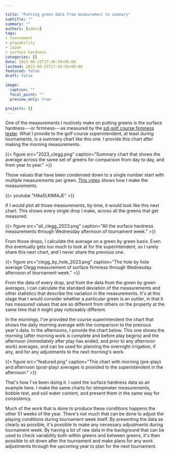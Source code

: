 ```yaml
---

title: "Putting green data from measurement to summary"
subtitle: ""
summary: ""
authors: [admin]
tags: 
- tournament
- playability
- Japan
- surface hardness
categories: []
date: 2023-08-23T17:30:59+09:00
lastmod: 2023-08-23T17:30:59+09:00
featured: false
draft: false

image:
  caption: ""
  focal_point: ""
  preview_only: true

projects: []
---
```


One of the measurements I routinely make on putting greens is the surface hardness---or firmness---as measured by the [sdi golf course firmness tester](https://sdinst.com/content/golf-course-firmness-tester-type-cist883-data-logging-bluetooth). What I provide to the golf course superintendent, at least during tournaments, is a summary chart like this one. I provide this chart after making the morning measurements.

{{< figure src="2023_clegg.png" caption="Summary chart that shows the average across the same set of greens for comparison from day to day, and from year to year." >}}

Those values that have been condensed down to a single number start with multiple measurements per green. [This video](https://youtube.com/shorts/HAa5LKtMAJE?feature=share) shows how I make the measurements.

{{< youtube "HAa5LKtMAJE" >}}
<br>

If I would plot all those measurements, by time, it would look like this next chart. This shows every single drop I make, across all the greens that get measured.

{{< figure src="all_clegg_2023.png" caption="All the surface hardness measurements through Wednesday afternoon of tournament week."  >}}

From those drops, I calculate the average on a green by green basis. Even this eventually gets too much to look at for the superintendent, so I rarely share this next chart, and I never share the previous one.

{{< figure src="clegg_by_hole_2023.png" caption="The hole by hole average Clegg measurement of surface firmness through Wednesday afternoon of tournament week." >}}

From the data of every drop, and from the data from the green by green averages, I can calculate the standard deviation of the measurements and other statistics that describe the variation in the measurements. It's at this stage that I would consider whether a particular green is an outlier, in that it has measured values that are so different from others on the property at the same time that it might play noticeably different. 

In the mornings, I've provided the course superintendent the chart that shows the daily morning average with the comparison to the previous year's data. In the afternoons, I provide the chart below. This one shows the morning (after morning work is complete and before play begins) and the afternoon (immediately after play has ended, and prior to any afternoon work) averages, and can be used for planning the overnight irrigation, if any, and for any adjustments to the next morning's work.

{{< figure src="featured.png" caption="This chart with morning (pre-play) and afternoon (post-play) averages is provided to the superintendent in the afternoon." >}}

That's how I've been doing it. I used the surface hardness data as an example here. I make the same charts for stimpmeter measurements, bobble test, and soil water content, and present them in the same way for consistency. 

Much of the work that is done to produce these conditions happens the other 51 weeks of the year. There's not much that can be done to adjust the playing conditions during tournament week itself. By presenting the data as clearly as possible, it's possible to make any necessary adjustments during tournament week. By having a lot of raw data in the background that can be used to check variability both within greens and between greens, it's then possible to sit down after the tournament and make plans for any work adjustments through the upcoming year to plan for the next tournament.



